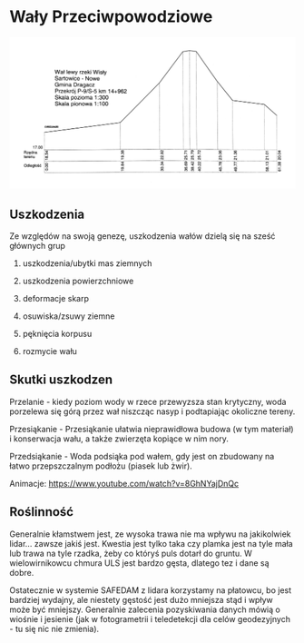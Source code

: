 # Wały Przeciwpowodziowe

![struktura](levee.jpg)


## Uszkodzenia

Ze względów na swoją genezę, uszkodzenia wałów dzielą się na sześć głównych grup

1. uszkodzenia/ubytki mas ziemnych

2. uszkodzenia powierzchniowe

3. deformacje skarp

4. osuwiska/zsuwy ziemne

5. pęknięcia korpusu

6. rozmycie wału

## Skutki uszkodzen

Przelanie - kiedy poziom wody w rzece przewyzsza stan krytyczny, woda porzelewa
się górą przez wał niszcząc nasyp i podtapiając okoliczne tereny.

Przesiąkanie - Przesiąkanie ułatwia nieprawidłowa budowa (w tym materiał) i
konserwacja wału, a także zwierzęta kopiące w nim nory.

Przedsiąkanie - Woda podsiąka pod wałem, gdy jest on zbudowany na łatwo
przepszczalnym podłożu (piasek lub żwir).

Animacje: https://www.youtube.com/watch?v=8GhNYajDnQc


## Roślinność

Generalnie kłamstwem jest, ze wysoka trawa nie ma wpływu na jakikolwiek lidar... zawsze jakiś jest. Kwestia jest tylko taka czy plamka jest na tyle mała lub trawa na tyle rzadka, żeby co któryś puls dotarł do gruntu. W wielowirnikowcu chmura ULS jest bardzo gęsta, dlatego tez i dane są dobre.

Ostatecznie w systemie SAFEDAM z lidara korzystamy na płatowcu, bo jest bardziej wydajny, ale niestety gęstość jest dużo mniejsza stąd i wpływ może być mniejszy. Generalnie zalecenia pozyskiwania danych mówią o wiośnie i jesienie (jak w fotogrametrii i teledetekcji dla celów geodezyjnych - tu się nic nie zmienia).
